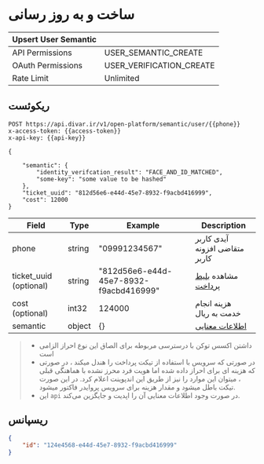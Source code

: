 # ساخت و به روز رسانی

| Upsert User Semantic |                          |
|--------------------------|--------------------------|
| API Permissions          | USER_SEMANTIC_CREATE |
| OAuth Permissions        | USER_VERIFICATION_CREATE |
| Rate Limit               | Unlimited                |


## ریکوئست

```http request
POST https://api.divar.ir/v1/open-platform/semantic/user/{{phone}}
x-access-token: {{access-token}}
x-api-key: {{api-key}}

{

    "semantic": {
        "identity_verifcation_result": "FACE_AND_ID_MATCHED",
        "some-key": "some value to be hashed"
    },
    "ticket_uuid": "812d56e6-e44d-45e7-8932-f9acbd416999",
    "cost": 12000
}
```

| Field                | Type     | Example                                | Description                                                                                                |
|----------------------|----------|----------------------------------------|------------------------------------------------------------------------------------------------------------|
| phone                | string   | "09991234567"                          | آیدی کاربر متقاضی افزونه کاربر                                                                             |
| ticket_uuid  (optional)        | string   | "812d56e6-e44d-45e7-8932-f9acbd416999" | مشاهده [بلیط پرداخت](../payment-ticket)                                                                    |
| cost (optional)   | int32    | 124000                                 | هزینه انجام خدمت به ریال                                                                                   |
| semantic             | object   | {}                                     | [اطلاعات معنایی](semantic_data.md)                                                                              |


> - داشتن اکسس توکن با درسترسی مربوطه برای الصاق این نوع احراز الزامی است
> - در صورتی که سرویس با استفاده از تیکت پرداخت را هندل میکند ، در صورتی که هزینه ای برای احراز داده شده اما هویت فرد محرز نشده با هماهنگی قبلی ، میتوان این موارد را نیز از طریق این اندپوینت اعلام کرد. در این صورت تیکت باطل میشود و مقدار هزینه برای سرویس پروایدر فاکتور میشود.
 > - این ‍`api` در صورت وجود اطلاعات معنایی آن را اپدیت و جایگزین می‌کند.

## ریسپانس
```json
{
    "id": "124e4568-e44d-45e7-8932-f9acbd416999"
}
```



